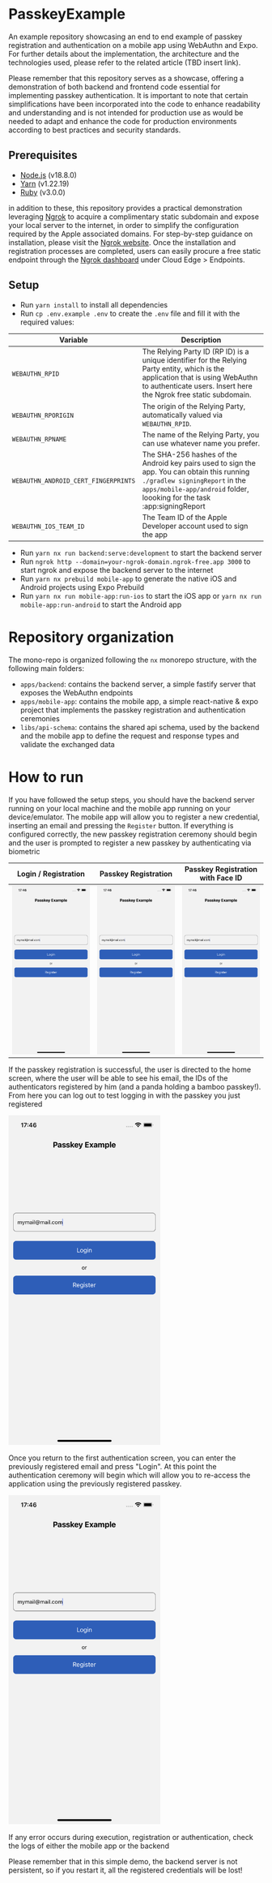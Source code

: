 # PasskeyExample

An example repository showcasing an end to end example of passkey registration and authentication on a mobile app using WebAuthn and Expo.
For further details about the implementation, the architecture and the technologies used, please refer to the related article (TBD insert link).

Please remember that this repository serves as a showcase, offering a demonstration of both backend and frontend code essential for implementing passkey authentication. It is important to note that certain simplifications have been incorporated into the code to enhance readability and understanding and is not intended for production use as would be needed to adapt and enhance the code for production environments according to best practices and security standards.

## Prerequisites
- [Node.js](https://nodejs.org/en/) (v18.8.0)
- [Yarn](https://yarnpkg.com/) (v1.22.19)
- [Ruby](https://www.ruby-lang.org/en/) (v3.0.0)

in addition to these, this repository provides a practical demonstration leveraging [Ngrok](https://ngrok.com/) to acquire a complimentary static subdomain and expose your local server to the internet, in order to simplify the configuration required by the Apple associated domains.
For step-by-step guidance on installation, please visit the [Ngrok website](https://ngrok.com/download). Once the installation and registration processes are completed, users can easily procure a free static endpoint through the [Ngrok dashboard](https://dashboard.ngrok.com) under Cloud Edge > Endpoints.

## Setup

- Run `yarn install` to install all dependencies
- Run `cp .env.example .env` to create the `.env` file and fill it with the required values:

| Variable | Description                                                                                                                                                                                               |
| --- |-----------------------------------------------------------------------------------------------------------------------------------------------------------------------------------------------------------|
| `WEBAUTHN_RPID` | The Relying Party ID (RP ID) is a unique identifier for the Relying Party entity, which is the application that is using WebAuthn to authenticate users. Insert here the Ngrok free static subdomain.     |
| `WEBAUTHN_RPORIGIN` | The origin of the Relying Party, automatically valued via `WEBAUTHN_RPID`.                                                                                                                                |
| `WEBAUTHN_RPNAME` | The name of the Relying Party, you can use whatever name you prefer.                                                                                                                                      |
| `WEBAUTHN_ANDROID_CERT_FINGERPRINTS` | The SHA-256 hashes of the Android key pairs used to sign the app. You can obtain this running `./gradlew signingReport` in the `apps/mobile-app/android` folder, loooking for the task :app:signingReport |
| `WEBAUTHN_IOS_TEAM_ID` | The Team ID of the Apple Developer account used to sign the app                                                                                                                                           |

- Run `yarn nx run backend:serve:development` to start the backend server
- Run `ngrok http --domain=your-ngrok-domain.ngrok-free.app 3000` to start ngrok and expose the backend server to the internet
- Run `yarn nx prebuild mobile-app` to generate the native iOS and Android projects using Expo Prebuild
- Run `yarn nx run mobile-app:run-ios` to start the iOS app or `yarn nx run mobile-app:run-android` to start the Android app

# Repository organization

The mono-repo is organized following the `nx` monorepo structure, with the following main folders:
- `apps/backend`: contains the backend server, a simple fastify server that exposes the WebAuthn endpoints
- `apps/mobile-app`: contains the mobile app, a simple react-native & expo project that implements the passkey registration and authentication ceremonies
- `libs/api-schema`: contains the shared api schema, used by the backend and the mobile app to define the request and response types and validate the exchanged data

# How to run

If you have followed the setup steps, you should have the backend server running on your local machine and the mobile app running on your device/emulator.
The mobile app will allow you to register a new credential, inserting an email and pressing the `Register` button. 
If everything is configured correctly, the new passkey registration ceremony should begin and the user is prompted to register a new passkey by authenticating via biometric

| Login / Registration                                                                                                                                                       | Passkey Registration                                                                                                                                                       | Passkey Registration with Face ID                                                                                                                                         |
|----------------------------------------------------------------------------------------------------------------------------------------------------------------------------|----------------------------------------------------------------------------------------------------------------------------------------------------------------------------|---------------------------------------------------------------------------------------------------------------------------------------------------------------------------|
| <img width=300 src="https://raw.githubusercontent.com/heritageholdings/passkey-example/master/docs/img/first_screen.png"> | <img width=300 src="https://raw.githubusercontent.com/heritageholdings/passkey-example/master/docs/img/first_screen.png"> | <img width=300 src="https://raw.githubusercontent.com/heritageholdings/passkey-example/master/docs/img/first_screen.png"> |

If the passkey registration is successful, the user is directed to the home screen, where the user will be able to see his email, the IDs of the authenticators registered by him (and a panda holding a bamboo passkey!). From here you can log out to test logging in with the passkey you just registered

<img width=300 src="https://raw.githubusercontent.com/heritageholdings/passkey-example/master/docs/img/first_screen.png">

Once you return to the first authentication screen, you can enter the previously registered email and press "Login". At this point the authentication ceremony will begin which will allow you to re-access the application using the previously registered passkey.

<img width=300 src="https://raw.githubusercontent.com/heritageholdings/passkey-example/master/docs/img/first_screen.png">

If any error occurs during execution, registration or authentication, check the logs of either the mobile app or the backend

Please remember that in this simple demo, the backend server is not persistent, so if you restart it, all the registered credentials will be lost!
